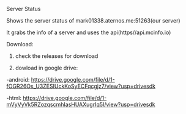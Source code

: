 Server Status

Shows the server status of mark01338.aternos.me:51263(our server)

It grabs the info of a server and uses the api(https//api.mcinfo.io)

Download:
1. check the releases for download

2. dowload in google drive:

-android: https://drive.google.com/file/d/1-fOGR26Os_U3ZESIUckKoSyECFqcgjz7/view?usp=drivesdk

-html: https://drive.google.com/file/d/1-mVyVyVk5RZozqscmhIasHUAXugrIq5I/view?usp=drivesdk